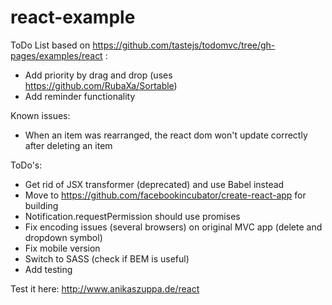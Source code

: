 # react-example
ToDo List based on https://github.com/tastejs/todomvc/tree/gh-pages/examples/react :

* Add priority by drag and drop (uses https://github.com/RubaXa/Sortable)
* Add reminder functionality

Known issues:
* When an item was rearranged, the react dom won't update correctly after deleting an item

ToDo's:
* Get rid of JSX transformer (deprecated) and use Babel instead
* Move to https://github.com/facebookincubator/create-react-app for building
* Notification.requestPermission should use promises
* Fix encoding issues (several browsers) on original MVC app (delete and dropdown symbol)
* Fix mobile version
* Switch to SASS (check if BEM is useful)
* Add testing

Test it here: http://www.anikaszuppa.de/react
